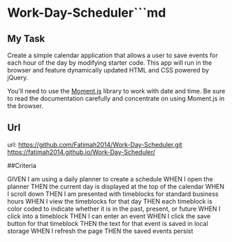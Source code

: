 # Work-Day-Scheduler```md
## My Task

Create a simple calendar application that allows a user to save events for each hour of the day by modifying starter code. This app will run in the browser and feature dynamically updated HTML and CSS powered by jQuery.

You'll need to use the [Moment.js](https://momentjs.com/) library to work with date and time. Be sure to read the documentation carefully and concentrate on using Moment.js in the browser.
## Url

url: https://github.com/Fatimah2014/Work-Day-Scheduler.git
 https://fatimah2014.github.io/Work-Day-Scheduler/

##Criteria


GIVEN I am using a daily planner to create a schedule
WHEN I open the planner
THEN the current day is displayed at the top of the calendar
WHEN I scroll down
THEN I am presented with timeblocks for standard business hours
WHEN I view the timeblocks for that day
THEN each timeblock is color coded to indicate whether it is in the past, present, or future
WHEN I click into a timeblock
THEN I can enter an event
WHEN I click the save button for that timeblock
THEN the text for that event is saved in local storage
WHEN I refresh the page
THEN the saved events persist


```